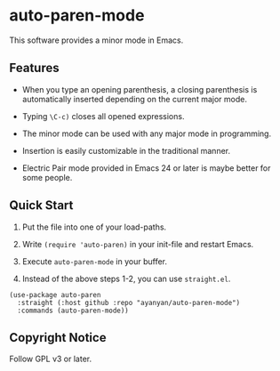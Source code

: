 # auto-paren-mode

This software provides a minor mode in Emacs.

## Features

* When you type an opening parenthesis, a closing parenthesis is automatically inserted depending on the current major mode.

* Typing `\C-c)` closes all opened expressions.

* The minor mode can be used with any major mode in programming.

* Insertion is easily customizable in the traditional manner.

* Electric Pair mode provided in Emacs 24 or later is maybe better for some people.

## Quick Start

1. Put the file into one of your load-paths.

2. Write `(require 'auto-paren)` in your init-file and restart Emacs.

3. Execute `auto-paren-mode` in your buffer.

0. Instead of the above steps 1-2, you can use `straight.el`.
```
(use-package auto-paren
  :straight (:host github :repo "ayanyan/auto-paren-mode")
  :commands (auto-paren-mode))
```

## Copyright Notice

Follow GPL v3 or later.
